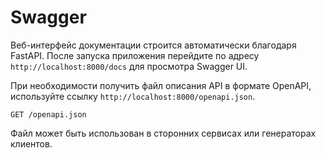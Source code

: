 # Swagger

Веб-интерфейс документации строится автоматически благодаря FastAPI. 
После запуска приложения перейдите по адресу `http://localhost:8000/docs` для просмотра Swagger UI.

При необходимости получить файл описания API в формате OpenAPI, используйте ссылку `http://localhost:8000/openapi.json`.

```text
GET /openapi.json
```

Файл может быть использован в сторонних сервисах или генераторах клиентов.
